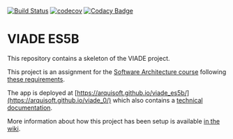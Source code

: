 [![Build Status](https://travis-ci.org/Arquisoft/viade_es5b.svg?branch=master)](https://travis-ci.org/Arquisoft/viade_es5b)
[![codecov](https://codecov.io/gh/Arquisoft/viade_es5b/branch/master/graph/badge.svg)](https://codecov.io/gh/Arquisoft/viade_es5b)
[![Codacy Badge](https://api.codacy.com/project/badge/Grade/f33d79fd89dc441fba939f80be0075cf)](https://www.codacy.com/gh/Arquisoft/viade_es5b?utm_source=github.com&amp;utm_medium=referral&amp;utm_content=Arquisoft/viade_es5b&amp;utm_campaign=Badge_Grade)

# VIADE ES5B

This repository contains a skeleton of the VIADE project.

This project is an assignment for the [Software Architecture course](https://arquisoft.github.io/) following [these requirements](https://labra.solid.community/public/SoftwareArchitecture/AssignmentDescription/).

The app is deployed at [https://arquisoft.github.io/viade_es5b/](https://arquisoft.github.io/viade_0/) which also contains a [technical documentation](https://arquisoft.github.io/viade_es5b/docs).

More information about how this project has been setup is available [in the wiki](https://github.com/Arquisoft/viade_es5b/wiki).
